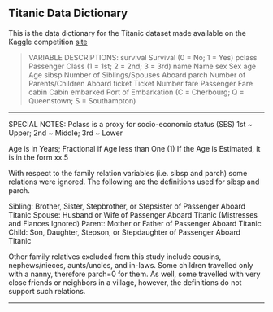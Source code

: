 ## Titanic Data Dictionary

This is the data dictionary for the Titanic dataset made available on the Kaggle competition [site](https://www.kaggle.com/c/titanic/data)

>VARIABLE DESCRIPTIONS:
    survival        Survival
                    (0 = No; 1 = Yes)
    pclass          Passenger Class
                (1 = 1st; 2 = 2nd; 3 = 3rd)
    name            Name
    sex             Sex
    age             Age
    sibsp           Number of Siblings/Spouses Aboard
    parch           Number of Parents/Children Aboard
    ticket          Ticket Number
    fare            Passenger Fare
    cabin           Cabin
    embarked        Port of Embarkation
                (C = Cherbourg; Q = Queenstown; S = Southampton)

****
SPECIAL NOTES:
Pclass is a proxy for socio-economic status (SES)
 1st ~ Upper; 2nd ~ Middle; 3rd ~ Lower

Age is in Years; Fractional if Age less than One (1)
 If the Age is Estimated, it is in the form xx.5

With respect to the family relation variables (i.e. sibsp and parch)
some relations were ignored.  The following are the definitions used
for sibsp and parch.

Sibling:  Brother, Sister, Stepbrother, or Stepsister of Passenger Aboard Titanic
Spouse:   Husband or Wife of Passenger Aboard Titanic (Mistresses and Fiances Ignored)
Parent:   Mother or Father of Passenger Aboard Titanic
Child:    Son, Daughter, Stepson, or Stepdaughter of Passenger Aboard Titanic

Other family relatives excluded from this study include cousins,
nephews/nieces, aunts/uncles, and in-laws.  Some children travelled
only with a nanny, therefore parch=0 for them.  As well, some
travelled with very close friends or neighbors in a village, however,
the definitions do not support such relations.
****